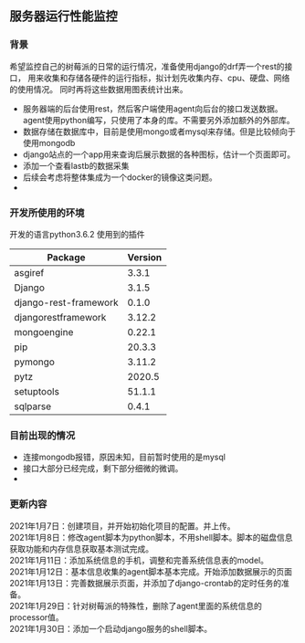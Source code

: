 ## 服务器运行性能监控

### 背景
希望监控自己的树莓派的日常的运行情况，准备使用django的drf弄一个rest的接口，
用来收集和存储各硬件的运行指标，拟计划先收集内存、cpu、硬盘、网络的使用情况。
同时再将这些数据用图表统计出来。
- 服务器端的后台使用rest，然后客户端使用agent向后台的接口发送数据。agent使用python编写，只使用了本身的库。不需要另外添加额外的外部库。
- 数据存储在数据库中，目前是使用mongo或者mysql来存储。但是比较倾向于使用mongodb
- django站点的一个app用来查询后展示数据的各种图标，估计一个页面即可。
- 添加一个查看lastb的数据采集
- 后续会考虑将整体集成为一个docker的镜像这类问题。
- 

### 开发所使用的环境
开发的语言python3.6.2
使用到的插件

Package               |Version
--------------------- |-------
asgiref               |3.3.1
Django                |3.1.5
django-rest-framework |0.1.0
djangorestframework   |3.12.2
mongoengine           |0.22.1
pip                   |20.3.3
pymongo               |3.11.2
pytz                  |2020.5
setuptools            |51.1.1
sqlparse              |0.4.1

### 目前出现的情况
- 连接mongodb报错，原因未知，目前暂时使用的是mysql
- 接口大部分已经完成，剩下部分细微的微调。
- 

### 更新内容
2021年1月7日：创建项目，并开始初始化项目的配置。并上传。<br />
2021年1月8日：修改agent脚本为python脚本，不用shell脚本。脚本的磁盘信息获取功能和内存信息获取基本测试完成。<br />
2021年1月11日：添加系统信息的手机，调整和完善系统信息表的model。<br />
2021年1月12日：基本信息收集的agent脚本基本完成。开始添加数据展示的页面<br />
2021年1月13日：完善数据展示页面，并添加了django-crontab的定时任务的准备。<br />
2021年1月29日：针对树莓派的特殊性，删除了agent里面的系统信息的processor值。<br />
2021年1月30日：添加一个启动django服务的shell脚本。<br />